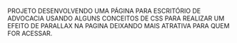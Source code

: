 PROJETO DESENVOLVENDO UMA PÁGINA PARA ESCRITÓRIO DE ADVOCACIA USANDO ALGUNS CONCEITOS DE CSS PARA REALIZAR UM EFEITO DE PARALLAX NA PAGINA DEIXANDO MAIS ATRATIVA PARA QUEM FOR ACESSAR. 
